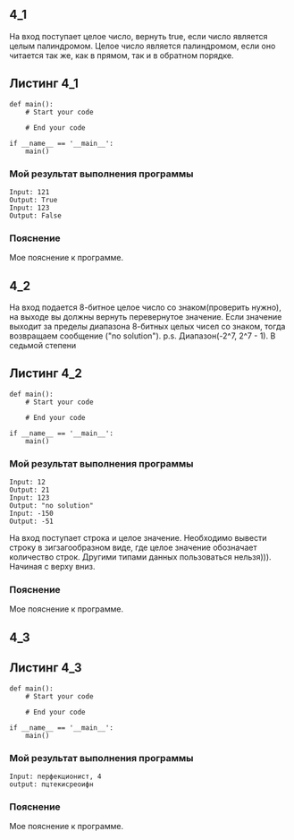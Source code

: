 ## 4_1
На вход поступает целое число, вернуть true, если число является целым палиндромом. Целое число является палиндромом, если оно читается так же, как в прямом, так и в обратном порядке. 

## Листинг 4_1
```Py
def main():
    # Start your code
    
    # End your code

if __name__ == '__main__':
    main()
```
### Мой результат выполнения программы
```
Input: 121
Output: True
Input: 123
Output: False
```
### Пояснение
Мое пояснение к программе.

## 4_2
На вход подается 8-битное целое число со знаком(проверить нужно), на выходе вы должны вернуть перевернутое значение. Если значение выходит за пределы диапазона 8-битных целых чисел со знаком, тогда возвращаем сообщение ("no solution").
p.s. Диапазон(-2^7, 2^7 - 1). В седьмой степени

## Листинг 4_2
```Py
def main():
    # Start your code
    
    # End your code

if __name__ == '__main__':
    main()
```
### Мой результат выполнения программы
```
Input: 12
Output: 21
Input: 123
Output: "no solution"
Input: -150
Output: -51
```
На вход поступает строка и целое значение. Необходимо вывести строку в зигзагообразном виде, где целое значение обозначает количество строк. Другими типами данных пользоваться нельзя))). Начиная с верху вниз.

### Пояснение
Мое пояснение к программе.

## 4_3
## Листинг 4_3
```Py
def main():
    # Start your code
    
    # End your code

if __name__ == '__main__':
    main()
```
### Мой результат выполнения программы
```
Input: перфекционист, 4 
output: пцтекисреоифн
```

### Пояснение
Мое пояснение к программе.
